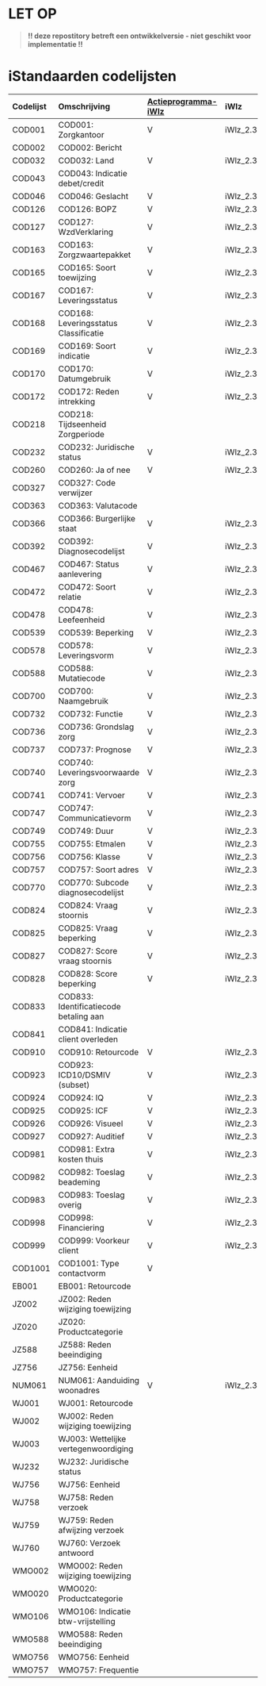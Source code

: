 # LET OP
> **!! deze repostitory betreft een ontwikkelversie - niet geschikt voor implementatie !!**

# iStandaarden codelijsten
|Codelijst |Omschrijving|[Actieprogramma-iWlz](https://github.com/iStandaarden/iWlz-codelijsten/blob/main/iWlz-codelijsten.md)|iWlz|iWmo|iJw|iEb|
|:---------|:-----------|:---|:---|:---|:--|:--|
|	COD001	|	COD001: Zorgkantoor	|V|	iWlz_2.3	|		|		|		|
|	COD002	|	COD002: Bericht	| |		|	iWmo_3.0	|	iJw_3.0	|		|
|	COD032	|	COD032: Land	|V|	iWlz_2.3	|	iWmo_3.0	|	iJw_3.0	|		|
|	COD043	|	COD043: Indicatie debet/credit	| |		|	iWmo_3.0	|	iJw_3.0	|		|
|	COD046	|	COD046: Geslacht	|V|	iWlz_2.3	|	iWmo_3.0	|	iJw_3.0	|		|
|	COD126	|	COD126: BOPZ	|V|	iWlz_2.3	|		|		|		|
|	COD127	|	COD127: WzdVerklaring	|V|	iWlz_2.3	|		|		|		|
|	COD163	|	COD163: Zorgzwaartepakket	|V|	iWlz_2.3	|		|		|		|
|	COD165	|	COD165: Soort toewijzing	|V|	iWlz_2.3	|		|		|		|
|	COD167	|	COD167: Leveringsstatus	|V|	iWlz_2.3	|		|		|		|
|	COD168	|	COD168: Leveringsstatus Classificatie	|V|	iWlz_2.3	|		|		|		|
|	COD169	|	COD169: Soort indicatie	|V|	iWlz_2.3	|		|		|		|
|	COD170	|	COD170: Datumgebruik	|V|	iWlz_2.3	|	iWmo_3.0	|	iJw_3.0	|		|
|	COD172	|	COD172: Reden intrekking	|V|	iWlz_2.3	|		|		|		|
|	COD218	|	COD218: Tijdseenheid Zorgperiode	| |		|	iWmo_3.0	|	iJw_3.0	|		|
|	COD232	|	COD232: Juridische status	|V|	iWlz_2.3	|		|		|		|
|	COD260	|	COD260: Ja of nee	|V|	iWlz_2.3	|	iWmo_3.0	|	iJw_3.0	|		|
|	COD327	|	COD327: Code verwijzer	| |		|	iWmo_3.0	|	iJw_3.0	|		|
|	COD363	|	COD363: Valutacode	| |		|	iWmo_3.0	|	iJw_3.0	|		|
|	COD366	|	COD366: Burgerlijke staat	|V|	iWlz_2.3	|		|		|		|
|	COD392	|	COD392: Diagnosecodelijst	|V|	iWlz_2.3	|		|		|		|
|	COD467	|	COD467: Status aanlevering	|V|	iWlz_2.3	|	iWmo_3.0	|	iJw_3.0	|	iEb_1.0	|
|	COD472	|	COD472: Soort relatie	|V|	iWlz_2.3	|	iWmo_3.0	|	iJw_3.0	|		|
|	COD478	|	COD478: Leefeenheid	|V|	iWlz_2.3	|		|		|		|
|	COD539	|	COD539: Beperking	|V|	iWlz_2.3	|		|		|		|
|	COD578	|	COD578: Leveringsvorm	|V|	iWlz_2.3	|		|		|		|
|	COD588	|	COD588: Mutatiecode	|V|	iWlz_2.3	|		|		|		|
|	COD700	|	COD700: Naamgebruik	|V|	iWlz_2.3	|	iWmo_3.0	|	iJw_3.0	|		|
|	COD732	|	COD732: Functie	|V|	iWlz_2.3	|		|		|		|
|	COD736	|	COD736: Grondslag zorg	|V|	iWlz_2.3	|		|		|		|
|	COD737	|	COD737: Prognose	|V|	iWlz_2.3	|		|		|		|
|	COD740	|	COD740: Leveringsvoorwaarde zorg	|V|	iWlz_2.3	|		|		|		|
|	COD741	|	COD741: Vervoer	|V|	iWlz_2.3	|		|		|		|
|	COD747	|	COD747: Communicatievorm	|V|	iWlz_2.3	|	iWmo_3.0	|	iJw_3.0	|		|
|	COD749	|	COD749: Duur	|V|	iWlz_2.3	|		|		|		|
|	COD755	|	COD755: Etmalen	|V|	iWlz_2.3	|		|		|		|
|	COD756	|	COD756: Klasse	|V|	iWlz_2.3	|		|		|		|
|	COD757	|	COD757: Soort adres	|V|	iWlz_2.3	|	iWmo_3.0	|	iJw_3.0	|		|
|	COD770	|	COD770: Subcode diagnosecodelijst	|V|	iWlz_2.3	|		|		|		|
|	COD824	|	COD824: Vraag stoornis	|V|	iWlz_2.3	|		|		|		|
|	COD825	|	COD825: Vraag beperking	|V|	iWlz_2.3	|		|		|		|
|	COD827	|	COD827: Score vraag stoornis	|V|	iWlz_2.3	|		|		|		|
|	COD828	|	COD828: Score beperking	|V|	iWlz_2.3	|		|		|		|
|	COD833	|	COD833: Identificatiecode betaling aan	| |		|	iWmo_3.0	|	iJw_3.0	|		|
|	COD841	|	COD841: Indicatie client overleden	| |		|	iWmo_3.0	|	iJw_3.0	|		|
|	COD910	|	COD910: Retourcode	|V|	iWlz_2.3	|		|		|		|
|	COD923	|	COD923: ICD10/DSMIV (subset)	|V|	iWlz_2.3	|		|		|		|
|	COD924	|	COD924: IQ	|V|	iWlz_2.3	|		|		|		|
|	COD925	|	COD925: ICF	|V|	iWlz_2.3	|		|		|		|
|	COD926	|	COD926: Visueel	|V|	iWlz_2.3	|		|		|		|
|	COD927	|	COD927: Auditief	|V|	iWlz_2.3	|		|		|		|
|	COD981	|	COD981: Extra kosten thuis	|V|	iWlz_2.3	|		|		|		|
|	COD982	|	COD982: Toeslag beademing	|V|	iWlz_2.3	|		|		|		|
|	COD983	|	COD983: Toeslag overig	|V|	iWlz_2.3	|		|		|		|
|	COD998	|	COD998: Financiering	|V|	iWlz_2.3	|		|		|		|
|	COD999	|	COD999: Voorkeur client	|V|	iWlz_2.3	|		|		|		|
|	COD1001	|	COD1001: Type contactvorm	|V|		|		|		|		|
|	EB001	|	EB001: Retourcode	| |		|		|		|	iEb_1.0	|
|	JZ002	|	JZ002: Reden wijziging toewijzing	| |		|		|	iJw_3.0	|		|
|	JZ020	|	JZ020: Productcategorie	| |		|		|	iJw_3.0	|		|
|	JZ588	|	JZ588: Reden beeindiging	| |		|		|	iJw_3.0	|		|
|	JZ756	|	JZ756: Eenheid	| |		|		|	iJw_3.0	|		|
|	NUM061	|	NUM061: Aanduiding woonadres	|V|	iWlz_2.3	|	iWmo_3.0	|	iJw_3.0	|		|
|	WJ001	|	WJ001: Retourcode	| |		|	iWmo_3.0	|	iJw_3.0	|		|
|	WJ002	|	WJ002: Reden wijziging toewijzing	| |		|	iWmo_3.0	|	iJw_3.0	|		|
|	WJ003	|	WJ003: Wettelijke vertegenwoordiging	| |		|	iWmo_3.0	|	iJw_3.0	|		|
|	WJ232	|	WJ232: Juridische status	| |		|	iWmo_3.0	|	iJw_3.0	|		|
|	WJ756	|	WJ756: Eenheid	| |		|	iWmo_3.0	|	iJw_3.0	|		|
|	WJ758	|	WJ758: Reden verzoek	| |		|	iWmo_3.0	|	iJw_3.0	|		|
|	WJ759	|	WJ759: Reden afwijzing verzoek	| |		|	iWmo_3.0	|	iJw_3.0	|		|
|	WJ760	|	WJ760: Verzoek antwoord	| |		|	iWmo_3.0	|	iJw_3.0	|		|
|	WMO002	|	WMO002: Reden wijziging toewijzing	| |		|	iWmo_3.0	|		|		|
|	WMO020	|	WMO020: Productcategorie	| |		|	iWmo_3.0	|		|		|
|	WMO106	|	WMO106: Indicatie btw-vrijstelling	| |		|	iWmo_3.0	|	iJw_3.0	|		|
|	WMO588	|	WMO588: Reden beeindiging	| |		|	iWmo_3.0	|		|		|
|	WMO756	|	WMO756: Eenheid	| |		|	iWmo_3.0	|		|		|
|	WMO757	|	WMO757: Frequentie	| |		|	iWmo_3.0	|	iJw_3.0	|		|
